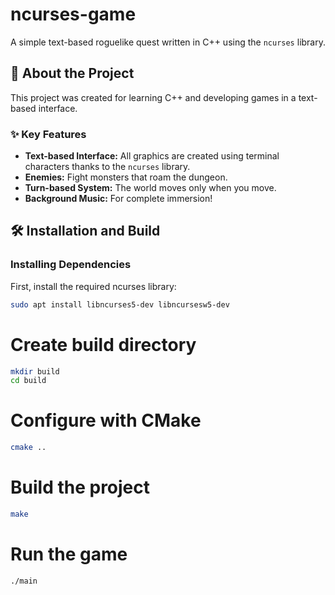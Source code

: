 # ncurses-game

A simple text-based roguelike quest written in C++ using the `ncurses` library.

## 📜 About the Project

This project was created for learning C++ and developing games in a text-based interface.

### ✨ Key Features

*   **Text-based Interface:** All graphics are created using terminal characters thanks to the `ncurses` library.
*   **Enemies:** Fight monsters that roam the dungeon.
*   **Turn-based System:** The world moves only when you move.
*   **Background Music:** For complete immersion!

## 🛠️ Installation and Build

### Installing Dependencies

First, install the required ncurses library:

```bash
sudo apt install libncurses5-dev libncursesw5-dev
```

# Create build directory
```bash
mkdir build
cd build
```
# Configure with CMake
```bash
cmake ..
```
# Build the project
```bash
make
```
# Run the game
```bash
./main
```
